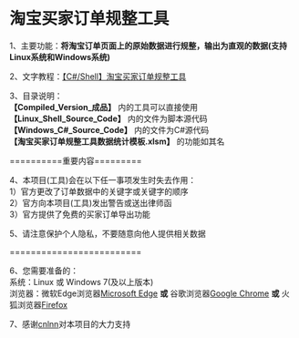 # 淘宝买家订单规整工具

1、主要功能：**将淘宝订单页面上的原始数据进行规整，输出为直观的数据(支持Linux系统和Windows系统)**  
  
2、文字教程：[【C#/Shell】淘宝买家订单规整工具](https://www.zjhcofi.com/2022/12/09/get-taobao-order/)  
  
3、目录说明：  
**【Compiled_Version_成品】** 内的工具可以直接使用  
**【Linux_Shell_Source_Code】** 内的文件为脚本源代码  
**【Windows_C#_Source_Code】** 内的文件为C#源代码  
**【淘宝买家订单规整工具数据统计模板.xlsm】** 的功能如其名  
  
==========重要内容=========  
  
4、本项目(工具)会在以下任一事项发生时失去作用：  
1）官方更改了订单数据中的关键字或关键字的顺序  
2）官方向本项目(工具)发出警告或送出律师函  
3）官方提供了免费的买家订单导出功能  
  
5、请注意保护个人隐私，不要随意向他人提供相关数据  
  
=========================  
  
6、您需要准备的：  
系统：Linux 或 Windows 7(及以上版本)  
浏览器：微软Edge浏览器[Microsoft Edge](https://www.microsoft.com/zh-cn/edge/) **或** 谷歌浏览器[Google Chrome](https://www.google.com/chrome/) **或** 火狐浏览器[Firefox](https://www.mozilla.org/zh-CN/firefox/browsers/)
  
7、感谢[cnlnn](https://github.com/cnlnn)对本项目的大力支持
